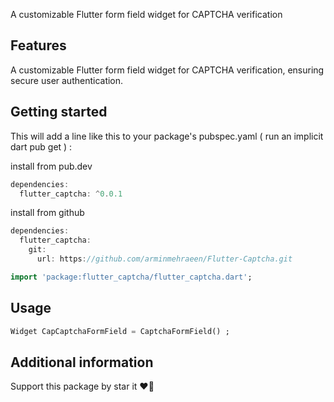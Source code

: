<!-- 
This README describes the package. If you publish this package to pub.dev,
this README's contents appear on the landing page for your package.

For information about how to write a good package README, see the guide for
[writing package pages](https://dart.dev/guides/libraries/writing-package-pages). 

For general information about developing packages, see the Dart guide for
[creating packages](https://dart.dev/guides/libraries/create-library-packages)
and the Flutter guide for
[developing packages and plugins](https://flutter.dev/developing-packages). 
-->

A customizable Flutter form field widget for CAPTCHA verification

## Features

A customizable Flutter form field widget for CAPTCHA verification, ensuring secure user authentication.

## Getting started

This will add a line like this to your package's pubspec.yaml ( run an implicit dart pub get ) :

install from pub.dev

```dart
dependencies:
  flutter_captcha: ^0.0.1
```

install from github

```dart
dependencies:
  flutter_captcha:
    git:
      url: https://github.com/arminmehraeen/Flutter-Captcha.git
```

```dart
import 'package:flutter_captcha/flutter_captcha.dart';
```

## Usage

```dart
Widget CapCaptchaFormField = CaptchaFormField() ;
```

## Additional information
Support this package by star it :heart_on_fire:

